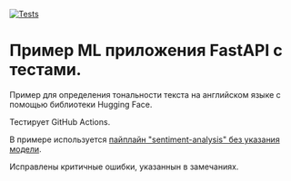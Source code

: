 [![Tests](https://github.com/sozykin/ml_fastapi_tests/actions/workflows/python-app.yml/badge.svg)](https://github.com/sozykin/ml_fastapi_tests/actions/workflows/python-app.yml)

# Пример ML приложения FastAPI с тестами.

Пример для определения тональности текста на английском языке с помощью библиотеки Hugging Face.

Тестирует GitHub Actions.

В примере используется [пайплайн "sentiment-analysis" без указания модели](https://huggingface.co/tasks/text-classification).

Исправлены критичные ошибки, указаннын в замечаниях.
